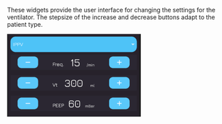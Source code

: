 These widgets provide the user interface for changing the settings for the ventilator. The stepsize of the increase and decrease buttons adapt to the patient type.

![IPPVScreen](./TopicScreenshots/setting.PNG)